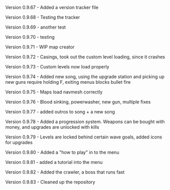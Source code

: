 Version 0.9.67 - Added a version tracker file

Version 0.9.68 - Testing the tracker

Version 0.9.69 - another test

Version 0.9.70 - testing

Version 0.9.71 - WIP map creator

Version 0.9.72 - Casings, took out the custom level loading, since it crashes

Version 0.9.73 - Custom levels now load properly

Version 0.9.74 - Added new song, using the upgrade station and picking up new guns require holding F, exiting menus blocks bullet fire

Version 0.9.75 - Maps load navmesh correctly

Version 0.9.76 - Blood sinking, powerwasher, new gun, multiple fixes

Version 0.9.77 - added outros to song + a new song

Version 0.9.78 - Added a progression system. Weapons can be bought with money, and upgrades are unlocked with kills

Version 0.9.79 - Levels are locked behind certain wave goals, added icons for upgrades 

Version 0.9.80 - Added a "how to play" in to the menu

Version 0.9.81 - added a tutorial into the menu

Version 0.9.82 - Added the crawler, a boss that runs fast

Version 0.9.83 - Cleaned up the repository

